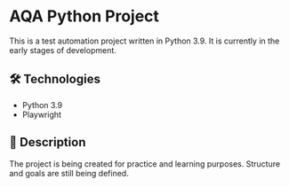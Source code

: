 # AQA Python Project

This is a test automation project written in Python 3.9. It is currently in the early stages of development.

## 🛠 Technologies

- Python 3.9  
- Playwright

## 📝 Description

The project is being created for practice and learning purposes. Structure and goals are still being defined.
